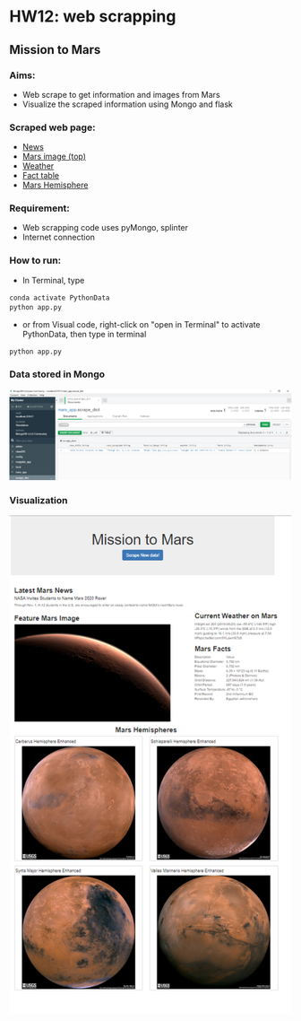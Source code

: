 # HW12: web scrapping
## Mission to Mars

### Aims: 
- Web scrape to get information and images from Mars
- Visualize the scraped information using Mongo and flask

### Scraped web page: 
- [News](https://mars.nasa.gov/news/)
- [Mars image (top)](https://www.jpl.nasa.gov/spaceimages/?search=&category=Mars)
- [Weather](https://twitter.com/marswxreport?lang=en)
- [Fact table](https://space-facts.com/mars/)
- [Mars Hemisphere](https://astrogeology.usgs.gov/search/results?q=hemisphere+enhanced&k1=target&v1=Mars)


### Requirement:
- Web scrapping code uses pyMongo, splinter
- Internet connection

### How to run:
- In Terminal, type
```python
conda activate PythonData
python app.py
```
- or from Visual code, right-click on "open in Terminal" to activate PythonData, then type in terminal
```python
python app.py
```

### Data stored in Mongo
![MarsDB.PNG](screenshot/MarsDB.PNG)

### Visualization

![entire_page.PNG](screenshot/entire_page.PNG)